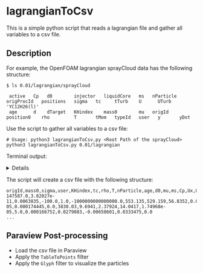 lagrangianToCsv
===============
This is a simple python script that reads a lagrangian file and gather all variables to a csv file.

## Description
For example, the OpenFOAM lagrangian sprayCloud data has the following structure:
```
$ ls 0.01/lagrangian/sprayCloud

 active   Cp   d0        injector   liquidCore   ms   nParticle   origProcId   positions   sigma   tc     tTurb    U      UTurb  'YC12H26(l)'
 age      d    dTarget   KHindex    mass0        mu   origId      position0    rho         T       tMom   typeId   user   y       yDot
```

Use the script to gather all variables to a csv file:
```
# Usage: python3 lagrangianToCsv.py <Root Path of the sprayCloud>
python3 lagrangianToCsv.py 0.01/lagrangian
```
Terminal output:
<details>
```
Reading data  origId ...
Number of points:  46844
Reading data  yDot ...
No data found in file
Reading data  position0 ...
Number of points:  46844
Reading data  mass0 ...
Number of points:  46844
Reading data  sigma ...
Number of points:  46844
Reading data  user ...
Number of points:  46844
Reading data  typeId ...
No data found in file
Reading data  injector ...
No data found in file
Reading data  KHindex ...
Number of points:  46844
Reading data  tc ...
Number of points:  46844
Reading data  rho ...
Number of points:  46844
Reading data  T ...
Number of points:  46844
Reading data  nParticle ...
Number of points:  46844
Reading data  age ...
Number of points:  46844
Reading data  d0 ...
Number of points:  46844
Reading data  mu ...
Number of points:  46844
Reading data  tTurb ...
No data found in file
Reading data  y ...
No data found in file
Reading data  ms ...
Number of points:  46844
Reading data  Cp ...
Number of points:  46844
Reading data  U ...
Number of points:  46844
Reading data  d ...
Number of points:  46844
Reading data  origProcId ...
Number of points:  46844
Reading data  active ...
No data found in file
Reading data  tMom ...
Number of points:  46844
Reading data  positions ...
Number of points:  46844
Reading data  dTarget ...
No data found in file
Reading data  liquidCore ...
Number of points:  46844
Reading data  YC12H26(l) ...
No data found in file
Reading data  UTurb ...
No data found in file
```
</details>

The script will create a csv file with the following structure:
```
origId,mass0,sigma,user,KHindex,tc,rho,T,nParticle,age,d0,mu,ms,Cp,Ux,Uy,Uz,d,origProcId,tMom,x,y,z,liquidCore
147587.0,3.82027e-11,0.0063835,-100.0,1.0,-1000000000000000.0,553.135,529.159,56.8352,0.0022406,4.61183e-05,0.000174445,0.0,3830.03,9.6941,2.37924,14.0417,1.74968e-05,5.0,0.000166752,0.0279083,-0.00650601,0.0333475,0.0
...
```
## Paraview Post-processing
- Load the csv file in Paraview
- Apply the `TableToPoints` filter
- Apply the `Glyph` filter to visualize the particles
